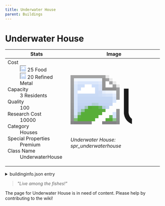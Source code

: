 ```yaml
---
title: Underwater House
parent: Buildings
---
```

# Underwater House

[//]: # (Pre-generated content)
<table><thead><tr><th>Stats</th><th>Image</th></tr></thead><tbody><tr><td><dl><dt>Cost</dt><dd><div class="resource-icon"><img style="object-position: -1009px -533px;" src="https://tfe2-wiki.github.io/assets/sprites.png"></div> 25 Food<br><div class="resource-icon"><img style="object-position: -795px -775px;" src="https://tfe2-wiki.github.io/assets/sprites.png"></div> 20 Refined Metal</dd><dt>Capacity</dt><dd>3 Residents</dd><dt>Quality</dt><dd>100</dd><dt>Research Cost</dt><dd>10000</dd><dt>Category</dt><dd>Houses</dd><dt>Special Properties</dt><dd>Premium</dd><dt>Class Name</dt><dd>UnderwaterHouse</dd></dl></td><td><style>.building-image {width: 200px;height: 200px;overflow: hidden;position: relative;}.building-image img {image-rendering: pixelated;object-fit: none;transform: scale(10);transform-origin: left top;position: absolute;left: 0;top: 0;}.resource-image {width: 200px;height: 200px;overflow: hidden;position: relative;}.resource-image img {image-rendering: pixelated;object-fit: none;transform: scale(20);transform-origin: left top;position: absolute;left: 0;top: 0;}.building-icon {width: 20px;height: 20px;overflow: hidden;position: relative;display: inline-block;}.building-icon img {image-rendering: pixelated;object-fit: none;transform: scale(1);transform-origin: left top;position: absolute;left: 0;top: 0;}.resource-icon {width: 20px;height: 20px;overflow: hidden;position: relative;display: inline-block;}.resource-icon img {image-rendering: pixelated;object-fit: none;transform: scale(2);transform-origin: left top;position: absolute;left: 0;top: 0;}</style><div class="building-image"><img style="object-position: -752px -993px;" src="https://tfe2-wiki.github.io/assets/sprites.png" alt="Underwater House Back"><img style="object-position: -120px -1127px;" src="https://tfe2-wiki.github.io/assets/sprites.png" alt="Underwater House"></div><i>Underwater House: spr_underwaterhouse</i></td></tr></tbody></table><details><summary>buildinginfo.json entry</summary>```json{  "className": "UnderwaterHouse",  "food": 25,  "wood": 0,  "stone": 0,  "machineParts": 0,  "refinedMetal": 20,  "computerChips": 0,  "knowledge": 10000,  "category": "Houses",  "unlockedByDefault": false,  "specialInfo": [    "Premium"  ],  "residents": 3,  "quality": 100,  "buttonBack": "spr_underwaterhouse_buttonback"}```</details><blockquote><i>"Live among the fishes!"</i></blockquote>

The page for Underwater House is in need of content. Please help by contributing to the wiki!
